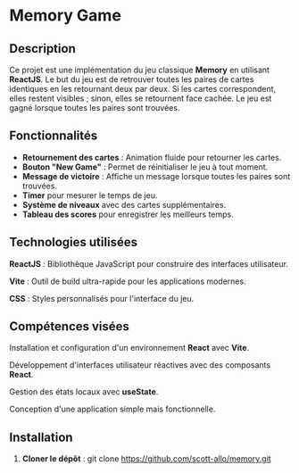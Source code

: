 # Memory Game

## Description

Ce projet est une implémentation du jeu classique **Memory** en utilisant **ReactJS**. Le but du jeu est de retrouver toutes les paires de cartes identiques en les retournant deux par deux. Si les cartes correspondent, elles restent visibles ; sinon, elles se retournent face cachée. Le jeu est gagné lorsque toutes les paires sont trouvées.

## Fonctionnalités

- **Retournement des cartes** : Animation fluide pour retourner les cartes.
- **Bouton "New Game"** : Permet de réinitialiser le jeu à tout moment.
- **Message de victoire** : Affiche un message lorsque toutes les paires sont trouvées.
- **Timer** pour mesurer le temps de jeu.
- **Système de niveaux** avec des cartes supplémentaires.
- **Tableau des scores** pour enregistrer les meilleurs temps.

## Technologies utilisées

**ReactJS** : Bibliothèque JavaScript pour construire des interfaces utilisateur.

**Vite** : Outil de build ultra-rapide pour les applications modernes.

**CSS** : Styles personnalisés pour l'interface du jeu.

## Compétences visées

Installation et configuration d'un environnement **React** avec **Vite**.

Développement d'interfaces utilisateur réactives avec des composants **React**.

Gestion des états locaux avec **useState**.

Conception d'une application simple mais fonctionnelle.

## Installation

1. **Cloner le dépôt** :  git clone https://github.com/scott-allo/memory.git
   
